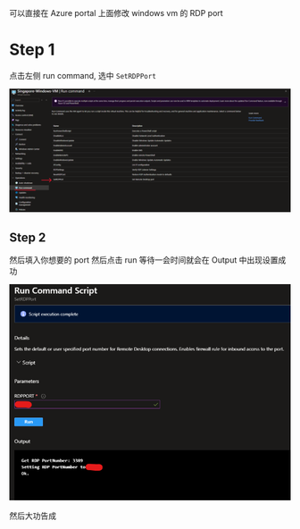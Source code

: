 可以直接在 Azure portal 上面修改 windows vm 的 RDP port

# Step 1

点击左侧 run command, 选中 `SetRDPPort`

![rdp port set](./images/win-rdp-port-set.png)

## Step 2

然后填入你想要的 port 然后点击 run 等待一会时间就会在 Output 中出现设置成功

![set success](./images/port-set-ok.png)



然后大功告成